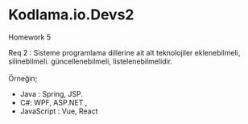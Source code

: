 # Kodlama.io.Devs2
Homework 5

Req 2 : Sisteme programlama dillerine ait alt teknolojiler eklenebilmeli, silinebilmeli. güncellenebilmeli, listelenebilmelidir.<br><br>
Örneğin; 
- Java : Spring, JSP.
- C#: WPF, ASP.NET ,
- JavaScript : Vue, React

